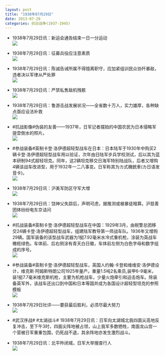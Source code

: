 ```yaml
---
layout: post
title: "1938年07月29日"
date: 2013-07-29
categories: 抗日战争(1937-1945)
---
```


<meta name="referrer" content="no-referrer" />

- 1938年7月29日讯：新运会通告结束一日一分运动 <br/><img src="https://ww4.sinaimg.cn/large/aca367d8jw1e743dx5fnrj208p0c1mxr.jpg" />

- 1938年7月29日讯：征募兵役应注意素质 <br/><img src="https://ww2.sinaimg.cn/large/aca367d8jw1e741ne7yd7j207m0cd74u.jpg" />

- 1938年7月29日讯：陈诚告诫所属不得擅离职守，应加紧组训民众协歼暴敌，违者决以军律从严处罪 <br/><img src="https://ww2.sinaimg.cn/large/aca367d8jw1e73zwzqe43j207i0o7q4j.jpg" />

- 1938年7月29日讯：严禁私售敌机残骸 <br/><img src="https://ww1.sinaimg.cn/large/aca367d8jw1e73y6hfq62j208y0ckmxt.jpg" />

- 1938年7月29日讯：鲁游击战发展状况——全省数十万人，实力雄厚，各种缺点亟应设法补救 <br/><img src="https://ww4.sinaimg.cn/large/aca367d8jw1e73wi6uxrdj20c11jbaig.jpg" />

- #抗战影像#伪装的友善——1937年，日军记者摆拍的中国农民为日本侵略军提壶倒水的照片。 <br/><img src="https://ww3.sinaimg.cn/large/aca367d8jw1e73qyu2okqj20m70ebaco.jpg" />

- #参战装备#英制卡登·洛伊德超轻型战车在日本：日本陆军于1930年中购买2辆卡登·洛伊德超轻型战车用以验证，次年由日陆军步兵学校测试，后以其为蓝本研制94式超轻坦克。同年，这2辆坦克移交日海军特别陆战队，后者又增购4辆该战车改进型，用于1932年一二八事变。日军称其为カ式機銃車(カ日语发音卡)。 <br/><img src="https://ww4.sinaimg.cn/large/aca367d8jw1e73p8g9jdxj20c10lsabh.jpg" />

- 1938年7月29日讯：沪美军防区守军大增 <br/><img src="https://ww2.sinaimg.cn/large/aca367d8jw1e73m3wcburj209c0c80th.jpg" />

- 1938年7月29日讯：饶神父失踪后，声明可虑，据推测或被暴徒暗算。沪慈善团体纷纷电东京诘问 <br/><img src="https://ww4.sinaimg.cn/large/aca367d8jw1e73kb78zyyj20c10m9q56.jpg" />

- #抗战装备#英制卡登·洛伊德超轻型战车在中国：1929年3月，由税警总团移交24辆卡登·洛伊德超轻型战车，组建陆军教导第一师战车队。1936年又增购29辆。国军装备的该型战车武器为1挺7.92毫米水冷式重机枪，涂装为英战车橄榄绿色。车体前、后右侧涂有青天白日徽，车体前左侧为白色字母和数字组成的序号。 <br/><img src="https://ww1.sinaimg.cn/large/aca367d8jw1e73iarq6mgj20hs0cbdgk.jpg" />

- #参战装备#英制卡登·洛伊德超轻型战车，英国人约翰·卡登和维维安·洛伊德设计，维克斯·阿姆斯特朗公司1925年量产。重量1.5吨2名乘员,装甲6-9毫米，装1挺7.7毫米维克斯机枪，主要为机枪战车，少量火炮牵引和迫击炮车。除装备英军外，该战车还出口到中国和日本等国并成为各国设计超轻型坦克的参照模板 <br/><img src="https://ww3.sinaimg.cn/large/aca367d8jw1e73gk94cpyj20c10fugmq.jpg" />

- 1938年7月29日社评——要获最后胜利，必须尽最大努力 <br/><img src="https://ww2.sinaimg.cn/large/aca367d8jw1e73f43f8vyj20c10vhn1v.jpg" />

- #武汉序战# #太湖战斗# 1938年7月29日讯：日军向太湖城北我四面尖高地反复冲击，至下午3时，四面尖阵地被占领，山上我军多数牺牲，南面龙山宫一个营被日军重重包围，仍死战不退，其余阵地亦发生激烈战斗。 

- 1938年7月29日讯：北平昨闭城，日军大举搜查行人 <br/><img src="https://ww3.sinaimg.cn/large/aca367d8jw1e73bmyymbzj2066068jrm.jpg" />

